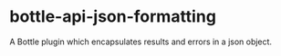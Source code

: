 bottle-api-json-formatting
==========================

A Bottle plugin which encapsulates results and errors in a json object.